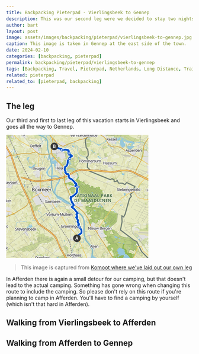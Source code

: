 ```yaml
---
title: Backpacking Pieterpad - Vierlingsbeek to Gennep
description: This was our second leg were we decided to stay two nights at the same camping just to relax and checkout the nearby city.
author: bart
layout: post
image: assets/images/backpacking/pieterpad/vierlingsbeek-to-gennep.jpg
caption: This image is taken in Gennep at the east side of the town.
date: 2024-02-10
categories: [backpacking, pieterpad]
permalink: backpacking/pieterpad/vierlingsbeek-to-gennep
tags: [Backpacking, Travel, Pieterpad, Netherlands, Long Distance, Trail, Vielingsbeek, Afferden, Gennep]
related: pieterpad
related_to: [pieterpad, backpacking]
---
```


## The leg

Our third and first to last leg of this vacation starts in Vierlingsbeek and goes all the way to Gennep.

![The leg we've created for walking from Vierlingsbeek to Gennep](/assets/images/backpacking/pieterpad/leg-vierlingsbeek-to-gennep.png)
> This image is captured from [Komoot where we've laid out our own leg](https://www.komoot.com/nl-nl/tour/1258322036)

In Afferden there is again a small detour for our camping, but that doesn't lead to the actual camping. Something has gone wrong when changing this route to include the camping. So please don't rely on this route if you're planning to camp in Afferden. You'll have to find a camping by yourself (which isn't that hard in Afferden).

## Walking from Vierlingsbeek to Afferden

## Walking from Afferden to Gennep